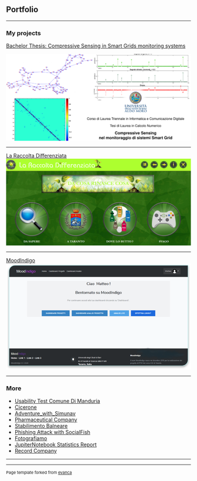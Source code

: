 ## Portfolio

---

### My projects

[Bachelor Thesis: Compressive Sensing in Smart Grids monitoring systems](https://github.com/Pemo11235/BachelorThesis_CompressiveSensing_in_SmartGrids_monitoring_systems)

<img src="images/tesi.png?raw=true =250x250"/>

---
[La Raccolta Differenziata](https://github.com/Pemo11235/UNIBA_PPM_LaRaccoltaDifferenziata)
<img src="images/Annotazione 2020-08-21 102949.png?raw=true =250x250"/>

---
[MoodIndigo](https://github.com/Pemo11235/UNIBA_PPW_MoodIndigo)
<img src="images/Immagine1.png?raw=true"/>

---


### More 

- [Usability Test Comune Di Manduria](https://github.com/Pemo11235/UNIBA_IUM_UsabilityTestComuneDiManduria)
- [Cicerone](https://github.com/Pemo11235/UNIBA_IDS_Cicerone)
- [Adventure_with_Simunav](https://github.com/Pemo11235/UNIBA_ASD_Adventure_with_Simunav)
- [Pharmaceutical Company](https://github.com/Pemo11235/UNIBA_PROG_PharmaceuticalCompany)
- [Stabilimento Balneare](https://github.com/Pemo11235/UNIBA_LABINF_StabilimentoBalneare)
- [Phishing Attack with SocialFish](https://github.com/Pemo11235/UNIBA_SI_PhishingAttackWithSocialFish)
- [Fotografiamo](https://github.com/Pemo11235/UNIBA_ELM_Fotografiamo)
- [JupiterNotebook Statistics Report](https://github.com/Pemo11235/UNIBA_SM_ReportStatistics)
- [Record Company](https://github.com/Pemo11235/UNIBA_BD_Database_RecordCompany)

---




---
<p style="font-size:11px">Page template forked from <a href="https://github.com/evanca/quick-portfolio">evanca</a></p>
<!-- Remove above link if you don't want to attibute -->
